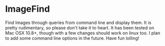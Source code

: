 ImageFind
=========

Find Images through queries from command line and display them.
It is pretty rudimentary, so please don't take it to heart. It has been tested on Mac OSX 10.8+, though
with a few changes should work on linux too.
I plan to add some command line options in the future.
Have fun lolling!
